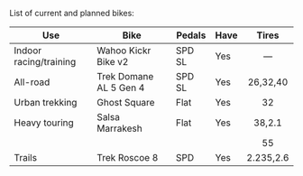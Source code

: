List of current and planned bikes:

| Use                    | Bike                   | Pedals | Have |   Tires   |
| ---------------------- | ---------------------- | ------ | ---- | :-------: |
| Indoor racing/training | Wahoo Kickr Bike v2    | SPD SL | Yes  |     —     |
| All-road               | Trek Domane AL 5 Gen 4 | SPD SL | Yes  | 26,32,40  |
| Urban trekking         | Ghost Square           | Flat   | Yes  |    32     |
| Heavy touring          | Salsa Marrakesh        | Flat   | Yes  |  38,2.1   |
|                        |                        |        |      |    55     |
| Trails                 | Trek Roscoe 8          | SPD    | Yes  | 2.235,2.6 |
